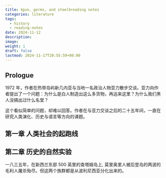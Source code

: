 ```yaml
---
title: 《gun, germs, and steel》reading notes
categories: literature
tags:
  - history
  - reading-notes
date: 2024-11-12
description: 
image: 
weight: 1
draft: false
lastmod: 2024-11-17T20:55:59+08:00
---
```

## Prologue

1972 年，作者在热带岛屿新几内亚与当地一名政治人物亚力散步交谈。亚力向作者提出了一个问题：为什么是白人制造出这么多货物，再运来这里？为什么我们黑人没搞出过什么名堂？

这个看似简单的问题，却难以回答。作者在与亚力交谈之后的二十五年间，一直在研究人类演化、历史与语言等方向的课题。



## 第一章 人类社会的起跑线


## 第二章 历史的自然实验

一八三五年，在新西兰东部 500 英里的查塔姆岛上, 莫里奥里人被后登岛的两波的毛利人屠杀殆尽。但这两个族群都是从波利尼西亚分化出来的。



